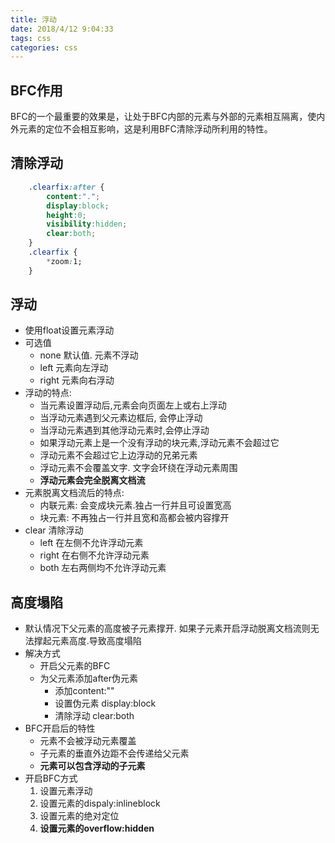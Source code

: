 ```yaml
---
title: 浮动
date: 2018/4/12 9:04:33 
tags: css
categories: css
---
```


## BFC作用
BFC的一个最重要的效果是，让处于BFC内部的元素与外部的元素相互隔离，使内外元素的定位不会相互影响，这是利用BFC清除浮动所利用的特性。

## 清除浮动
```css
	.clearfix:after {
	    content:".";
	    display:block;
	    height:0;
	    visibility:hidden;
	    clear:both;
	}
	.clearfix {
	    *zoom:1;
	}
```

## 浮动
- 使用float设置元素浮动
- 可选值
	- none 默认值. 元素不浮动
	- left 元素向左浮动
	- right 元素向右浮动
- 浮动的特点:
	- 当元素设置浮动后,元素会向页面左上或右上浮动
	- 当浮动元素遇到父元素边框后, 会停止浮动
	- 当浮动元素遇到其他浮动元素时,会停止浮动
	- 如果浮动元素上是一个没有浮动的块元素,浮动元素不会超过它
	- 浮动元素不会超过它上边浮动的兄弟元素
	- 浮动元素不会覆盖文字. 文字会环绕在浮动元素周围
	- **浮动元素会完全脱离文档流**  
- 元素脱离文档流后的特点:
	- 内联元素: 会变成块元素.独占一行并且可设置宽高
	- 块元素: 不再独占一行并且宽和高都会被内容撑开 
- clear 清除浮动
	- left 在左侧不允许浮动元素
	- right 在右侧不允许浮动元素
	- both 左右两侧均不允许浮动元素

 
## 高度塌陷
- 默认情况下父元素的高度被子元素撑开. 如果子元素开启浮动脱离文档流则无法撑起元素高度.导致高度塌陷
- 解决方式
	- 开启父元素的BFC
	- 为父元素添加after伪元素
		- 添加content:""
		- 设置伪元素 display:block
		- 清除浮动 clear:both
- BFC开启后的特性
	- 元素不会被浮动元素覆盖
	- 子元素的垂直外边距不会传递给父元素
	- **元素可以包含浮动的子元素**  
- 开启BFC方式
	1. 设置元素浮动 
	2. 设置元素的dispaly:inlineblock
	3. 设置元素的绝对定位
	4. **设置元素的overflow:hidden**
